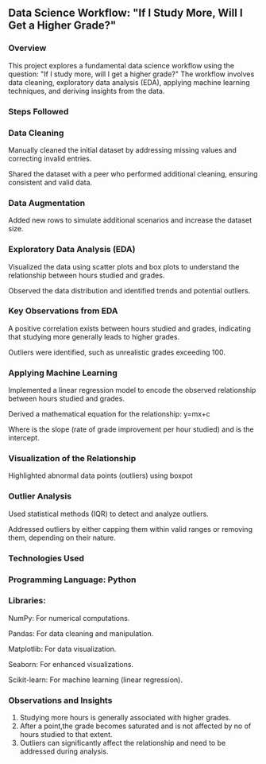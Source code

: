 ## Data Science Workflow: "If I Study More, Will I Get a Higher Grade?"

### Overview

This project explores a fundamental data science workflow using the question: "If I study more, will I get a higher grade?" The workflow involves data cleaning, exploratory data analysis (EDA), applying machine learning techniques, and deriving insights from the data.

### Steps Followed

### Data Cleaning

Manually cleaned the initial dataset by addressing missing values and correcting invalid entries.

Shared the dataset with a peer who performed additional cleaning, ensuring consistent and valid data.

### Data Augmentation

Added new rows to simulate additional scenarios and increase the dataset size.

### Exploratory Data Analysis (EDA)

Visualized the data using scatter plots and box plots to understand the relationship between hours studied and grades.

Observed the data distribution and identified trends and potential outliers.

### Key Observations from EDA

A positive correlation exists between hours studied and grades, indicating that studying more generally leads to higher grades.

Outliers were identified, such as unrealistic grades exceeding 100.

### Applying Machine Learning

Implemented a linear regression model to encode the observed relationship between hours studied and grades.

Derived a mathematical equation for the relationship: y=mx+c

Where  is the slope (rate of grade improvement per hour studied) and  is the intercept.

### Visualization of the Relationship

Highlighted abnormal data points (outliers) using boxpot

### Outlier Analysis

Used statistical methods (IQR) to detect and analyze outliers.

Addressed outliers by either capping them within valid ranges or removing them, depending on their nature.

### Technologies Used

### Programming Language: Python

### Libraries:

NumPy: For numerical computations.

Pandas: For data cleaning and manipulation.

Matplotlib: For data visualization.

Seaborn: For enhanced visualizations.

Scikit-learn: For machine learning (linear regression).

### Observations and Insights

1. Studying more hours is generally associated with higher grades.
2. After a point,the grade becomes saturated and is not affected by no of hours studied to that extent.
3. Outliers can significantly affect the relationship and need to be addressed during analysis.

